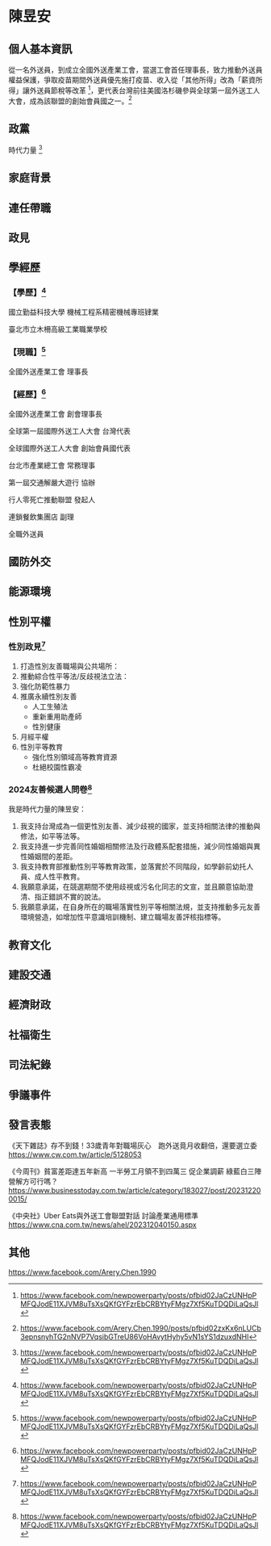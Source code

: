 # 陳昱安

## 個人基本資訊

從一名外送員，到成立全國外送產業工會，當選工會首任理事長，致力推動外送員權益保護，爭取疫苗期間外送員優先施打疫苗、收入從「其他所得」改為「薪資所得」讓外送員節稅等改革 [^1]，更代表台灣前往美國洛杉磯參與全球第一屆外送工人大會，成為該聯盟的創始會員國之一。[^2]

[^1]:https://www.facebook.com/newpowerparty/posts/pfbid02JaCzUNHpPMFQJodE11XJVM8uTsXsQKfGYFzrEbCRBYtyFMgz7Xf5KuTDQDiLaQsJl
[^2]: https://www.facebook.com/Arery.Chen.1990/posts/pfbid02zxKx6nLUCb3epnsnyhTG2nNVP7VqsibGTreU86VoHAvytHyhy5vN1sYS1dzuxdNHl

## 政黨

時代力量 [^1]

[^1]: https://www.newpowerparty.tw/campaign

## 家庭背景

## 連任帶職

## 政見

## 學經歷

### 【學歷】[^1]
國立勤益科技大學 機械工程系精密機械專班肄業

臺北市立木柵高級工業職業學校

### 【現職】[^1]

全國外送產業工會 理事長

### 【經歷】[^1]

全國外送產業工會 創會理事長

全球第一屆國際外送工人大會 台灣代表

全球國際外送工人大會  創始會員國代表

台北市產業總工會 常務理事

第一屆交通解嚴大遊行 協辦

行人零死亡推動聯盟 發起人

連鎖餐飲集團店 副理

全職外送員

[^1]: https://www.newpowerparty.tw/campaign

## 國防外交

## 能源環境

## 性別平權

### 性別政見[^1]

1. 打造性別友善職場與公共場所：
1. 推動綜合性平等法/反歧視法立法：
1. 強化防範性暴力
1. 推廣永續性別友善
    - 人工生殖法
    - 重新重用助產師
    - 性別健康
1. 月經平權
1. 性別平等教育
    - 強化性別領域高等教育資源
    - 杜絕校園性霸凌

### 2024友善候選人問卷[^1]

我是時代力量的陳昱安：

1. 我支持台灣成為一個更性別友善、減少歧視的國家，並支持相關法律的推動與修法，如平等法等。
1. 我支持進一步完善同性婚姻相關修法及行政體系配套措施，減少同性婚姻與異性婚姻間的差距。
1. 我支持教育部推動性別平等教育政策，並落實於不同階段，如學齡前幼托人員、成人性平教育。
1. 我願意承諾，在競選期間不使用歧視或污名化同志的文宣，並且願意協助澄清、指正錯誤不實的說法。
1. 我願意承諾，在自身所在的職場落實性別平等相關法規，並支持推動多元友善環境營造，如增加性平意識培訓機制、建立職場友善評核指標等。

[^1]: https://pridewatch.tw/candidate/yuannpp

## 教育文化

## 建設交通

## 經濟財政

## 社福衛生

## 司法紀錄

## 爭議事件

## 發言表態

《天下雜誌》存不到錢！33歲青年對職場灰心　跑外送竟月收翻倍，還要選立委
https://www.cw.com.tw/article/5128053

《今周刊》貧富差距達五年新高 一半勞工月領不到四萬三 促企業調薪 綠藍白三陣營解方可行嗎？
https://www.businesstoday.com.tw/article/category/183027/post/202312200015/

《中央社》Uber Eats與外送工會聯盟對話 討論產業通用標準
https://www.cna.com.tw/news/ahel/202312040150.aspx

## 其他

https://www.facebook.com/Arery.Chen.1990